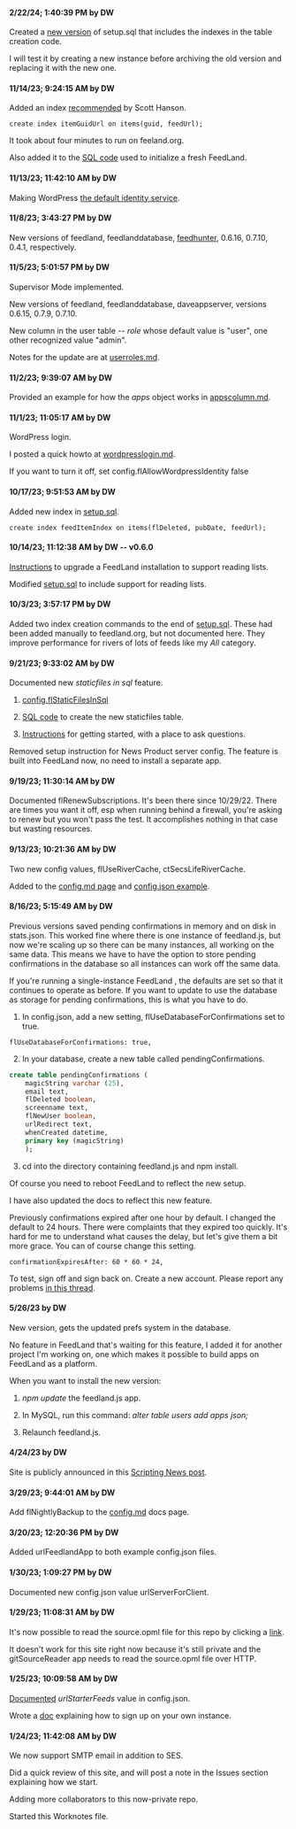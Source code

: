 #### 2/22/24; 1:40:39 PM by DW

Created a <a href="https://github.com/scripting/feedlandInstall/blob/main/docs/setups.sql">new version</a> of setup.sql that includes the indexes in the table creation code. 

I will test it by creating a new instance before archiving the old version and replacing it with the new one. 

#### 11/14/23; 9:24:15 AM by DW

Added an index <a href="https://github.com/scripting/feedlandInstall/issues/41#issuecomment-1791143618">recommended</a> by Scott Hanson. 

`create index itemGuidUrl on items(guid, feedUrl);`

It took about four minutes to run on feeland.org. 

Also added it to the <a href="https://github.com/scripting/feedlandInstall/blob/main/docs/setup.sql#L163">SQL code</a> used to initialize a fresh FeedLand. 

#### 11/13/23; 11:42:10 AM by DW

Making WordPress <a href="https://github.com/scripting/feedlandInstall/blob/main/docs/wordpresslogin.md#making-wordpress-identity-the-default">the default identity service</a>.

#### 11/8/23; 3:43:27 PM by DW

New versions of feedland, feedlanddatabase, <a href="https://github.com/scripting/reallysimple/tree/main/demos/feedhunter">feedhunter</a>, 0.6.16, 0.7.10, 0.4.1, respectively.

#### 11/5/23; 5:01:57 PM by DW

Supervisor Mode implemented. 

New versions of feedland, feedlanddatabase, daveappserver, versions 0.6.15, 0.7.9, 0.7.10.

New column in the user table -- <i>role</i> whose default value is "user", one other recognized value "admin".

Notes for the update are at <a href="https://github.com/scripting/feedlandInstall/blob/main/docs/userroles.md">userroles.md</a>. 

#### 11/2/23; 9:39:07 AM by DW

Provided an example for how the <i>apps</i> object works in <a href="https://github.com/scripting/feedlandInstall/blob/main/docs/appscolumn.md">appscolumn.md</a>. 

#### 11/1/23; 11:05:17 AM by DW

WordPress login. 

I posted a quick howto at <a href="https://github.com/scripting/feedlandInstall/blob/main/docs/wordpresslogin.md">wordpresslogin.md</a>. 

If you want to turn it off, set config.flAllowWordpressIdentity false

#### 10/17/23; 9:51:53 AM by DW

Added new index in <a href="https://github.com/scripting/feedlandInstall/blob/main/docs/setup.sql">setup.sql</a>. 

`create index feedItemIndex on items(flDeleted, pubDate, feedUrl);`

#### 10/14/23; 11:12:38 AM by DW -- v0.6.0

<a href="https://github.com/scripting/feedlandInstall/blob/main/docs/readinglistupgrade.md">Instructions</a> to upgrade a FeedLand installation to support reading lists.

Modified <a href="https://github.com/scripting/feedlandInstall/blob/main/docs/setup.sql">setup.sql</a> to include support for reading lists.

#### 10/3/23; 3:57:17 PM by DW

Added two index creation commands to the end of <a href="https://github.com/scripting/feedlandInstall/blob/main/docs/setup.sql">setup.sql</a>. These had been added manually to feedland.org, but not documented here. They improve performance for rivers of lots of feeds like my <i>All</i> category.

#### 9/21/23; 9:33:02 AM by DW

Documented new <i>staticfiles in sql</i> feature. 

1. <a href="https://github.com/scripting/feedlandInstall/blob/main/docs/config.md#flstaticfilesinsql">config.flStaticFilesInSql</a>

2. <a href="https://github.com/scripting/feedlandInstall/blob/main/docs/setup.sql#L121">SQL code</a> to create the new staticfiles table. 

3. <a href="https://github.com/scripting/feedlandInstall/issues/39">Instructions</a> for getting started, with a place to ask questions. 

Removed setup instruction for News Product server config. The feature is built into FeedLand now, no need to install a separate app.

#### 9/19/23; 11:30:14 AM by DW

Documented flRenewSubscriptions. It's been there since 10/29/22. There are times you want it off, esp when running behind a firewall, you're asking to renew but you won't pass the test. It accomplishes nothing in that case but wasting resources. 

#### 9/13/23; 10:21:36 AM by DW

Two new config values, flUseRiverCache, ctSecsLifeRiverCache.

Added to the <a href="https://github.com/scripting/feedlandInstall/blob/main/docs/config.md#fluserivercache-ctsecsliferivercache">config.md page</a> and <a href="https://github.com/scripting/feedlandInstall/blob/main/config.json#L61">config.json example</a>. 

#### 8/16/23; 5:15:49 AM by DW

Previous versions saved pending confirmations in memory and on disk in stats.json. This worked fine where there is one instance of feedland.js, but now we're scaling up so there can be many instances, all working on the same data. This means we have to have the option to store pending confirmations in the database so all instances can work off the same data. 

If you're running a single-instance FeedLand , the defaults are set so that it continues to operate as before. If you want to update to use the database as storage for pending confirmations, this is what you have to do.

1. In config.json, add a new setting, flUseDatabaseForConfirmations set to true.

<code>flUseDatabaseForConfirmations: true,</code>

2. In your database, create a new table called pendingConfirmations.

```SQLcreate table pendingConfirmations (	magicString varchar (25),	email text,	flDeleted boolean, 	screenname text,	flNewUser boolean,	urlRedirect text,	whenCreated datetime,	primary key (magicString)	);```

3. cd into the directory containing feedland.js and npm install.

Of course you need to reboot FeedLand to reflect the new setup. 

I have also updated the docs to reflect this new feature.

Previously confirmations expired after one hour by default. I changed the default to 24 hours. There were complaints that they expired too quickly. It's hard for me to understand what causes the delay, but let's give them a bit more grace. You can of course change this setting.

<code>confirmationExpiresAfter: 60 * 60 * 24,</code>

To test, sign off and sign back on. Create a new account. Please report any problems <a href="https://github.com/scripting/feedlandInstall/issues/37">in this thread</a>. 

#### 5/26/23 by DW

New version, gets the updated prefs system in the database. 

No feature in FeedLand that's waiting for this feature, I added it for another project I'm working on, one which makes it possible to build apps on FeedLand as a platform. 

When you want to install the new version:

1. <i>npm update</i> the feedland.js app.

2. In MySQL, run this command: <i>alter table users add apps json;</i>

3. Relaunch feedland.js. 

#### 4/24/23 by DW

Site is publicly announced in this <a href="http://scripting.com/2023/04/24/151114.html">Scripting News post</a>. 

#### 3/29/23; 9:44:01 AM by DW

Add flNightlyBackup to the <a href="https://github.com/scripting/feedlandInstall/blob/main/docs/config.md">config.md</a> docs page. 

#### 3/20/23; 12:20:36 PM by DW

Added urlFeedlandApp to both example config.json files.

#### 1/30/23; 1:09:27 PM by DW

Documented new config.json value urlServerForClient.

#### 1/29/23; 11:08:31 AM by DW

It's now possible to read the source.opml file for this repo by clicking a <a href="http://gitsourcereader.opml.org/?repo=feedlandInstall">link</a>.

It doesn't work for this site right now because it's still private and the gitSourceReader app needs to read the source.opml file over HTTP.

#### 1/25/23; 10:09:58 AM by DW

<a href="https://github.com/scripting/feedlandInstall/blob/main/docs/config.md#urlstarterfeeds">Documented</a> <i>urlStarterFeeds</i> value in config.json.

Wrote a <a href="https://github.com/scripting/feedlandInstall/blob/main/docs/signup.md">doc</a> explaining how to sign up on your own instance. 

#### 1/24/23; 11:42:08 AM by DW

We now support SMTP email in addition to SES.

Did a quick review of this site, and will post a note in the Issues section explaining how we start. 

Adding more collaborators to this now-private repo.

Started this Worknotes file. 

